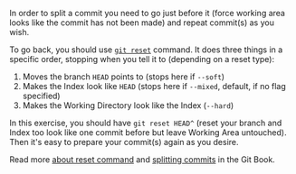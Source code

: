 In order to split a commit you need to go just before it (force working
area looks like the commit has not been made) and repeat commit(s)
as you wish.

To go back, you should use [`git reset`](https://git-scm.com/docs/git-reset) command. It does three things
in a specific order, stopping when you tell it to (depending on a reset type):

1. Moves the branch `HEAD` points to (stops here if `--soft`)
1. Makes the Index look like `HEAD` (stops here if `--mixed`, default, if no flag specified)
1. Makes the Working Directory look like the Index (`--hard`)

In this exercise, you should have `git reset HEAD^` (reset your
branch and Index too look like one commit before but leave Working Area
untouched). Then it's easy to prepare your commit(s) again as you desire.

Read more [about reset command](http://git-scm.com/book/en/v2/Git-Tools-Reset-Demystified) 
and [splitting commits](http://git-scm.com/book/en/v2/Git-Tools-Rewriting-History#Splitting-a-Commit) in the Git Book. 
